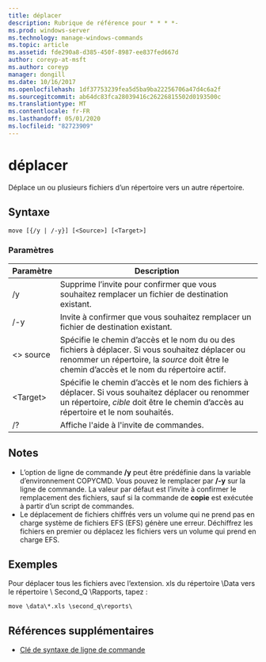 ```yaml
---
title: déplacer
description: Rubrique de référence pour * * * *-
ms.prod: windows-server
ms.technology: manage-windows-commands
ms.topic: article
ms.assetid: fde290a8-d385-450f-8987-ee837fed667d
author: coreyp-at-msft
ms.author: coreyp
manager: dongill
ms.date: 10/16/2017
ms.openlocfilehash: 1df37753239fea5d5ba9ba22256706a47d4c6a2f
ms.sourcegitcommit: ab64dc83fca28039416c26226815502d0193500c
ms.translationtype: MT
ms.contentlocale: fr-FR
ms.lasthandoff: 05/01/2020
ms.locfileid: "82723909"
---
```

# <a name="move"></a>déplacer



Déplace un ou plusieurs fichiers d’un répertoire vers un autre répertoire.



## <a name="syntax"></a>Syntaxe

```
move [{/y | /-y}] [<Source>] [<Target>]
```

### <a name="parameters"></a>Paramètres

|Paramètre|Description|
|---------|-----------|
|/y|Supprime l’invite pour confirmer que vous souhaitez remplacer un fichier de destination existant.|
|/-y|Invite à confirmer que vous souhaitez remplacer un fichier de destination existant.|
|\<> source|Spécifie le chemin d’accès et le nom du ou des fichiers à déplacer. Si vous souhaitez déplacer ou renommer un répertoire, la *source* doit être le chemin d’accès et le nom du répertoire actif.|
|\<Target>|Spécifie le chemin d’accès et le nom des fichiers à déplacer. Si vous souhaitez déplacer ou renommer un répertoire, *cible* doit être le chemin d’accès au répertoire et le nom souhaités.|
|/?|Affiche l'aide à l'invite de commandes.|

## <a name="remarks"></a>Notes 

-   L’option de ligne de commande **/y** peut être prédéfinie dans la variable d’environnement COPYCMD. Vous pouvez le remplacer par **/-y** sur la ligne de commande. La valeur par défaut est l’invite à confirmer le remplacement des fichiers, sauf si la commande de **copie** est exécutée à partir d’un script de commandes.
-   Le déplacement de fichiers chiffrés vers un volume qui ne prend pas en charge système de fichiers EFS (EFS) génère une erreur. Déchiffrez les fichiers en premier ou déplacez les fichiers vers un volume qui prend en charge EFS.

## <a name="examples"></a>Exemples

Pour déplacer tous les fichiers avec l’extension. xls du répertoire \Data vers le répertoire \ Second_Q \Rapports, tapez :
```
move \data\*.xls \second_q\reports\ 
```

## <a name="additional-references"></a>Références supplémentaires

- [Clé de syntaxe de ligne de commande](command-line-syntax-key.md)